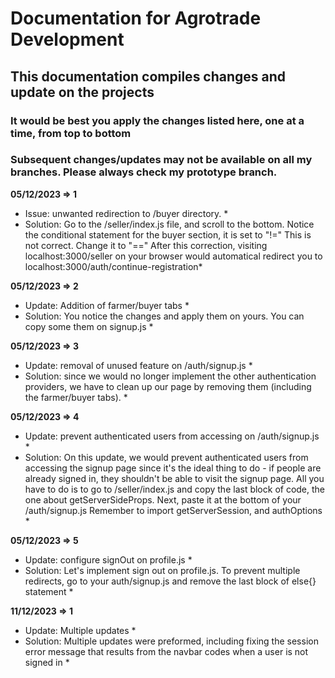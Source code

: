 # Documentation for Agrotrade Development
## This documentation compiles changes and update on the projects
### It would be best you apply the changes listed here, one at a time, from top to bottom
### Subsequent changes/updates may not be available on all my branches. Please always check my prototype branch.

**05/12/2023 => 1**
* Issue: unwanted redirection to /buyer directory. *
* Solution: Go to the /seller/index.js file, and scroll to the bottom. Notice the conditional statement for the buyer section, it is set to "!=" This is not correct. Change it to "==" After this correction, visiting localhost:3000/seller  on your browser would automatical redirect you to localhost:3000/auth/continue-registration*

**05/12/2023 => 2**
* Update: Addition of farmer/buyer tabs  *
* Solution: You notice the changes and apply them on yours. You can copy some them on signup.js *

**05/12/2023 => 3**
* Update: removal of unused feature on /auth/signup.js  *
* Solution: since we would no longer implement the other authentication providers, we have to clean up our page by removing them (including the farmer/buyer tabs). *

**05/12/2023 => 4**
* Update: prevent authenticated users from accessing on /auth/signup.js  *
* Solution: On this update, we would prevent authenticated users from accessing the signup page since it's the ideal thing to do - if people are already signed in, they shouldn't be able to visit the signup page. All you have to do is to go to /seller/index.js and copy the last block of code, the one about getServerSideProps. Next, paste it at the bottom of your /auth/signup.js Remember to import getServerSession, and authOptions *

**05/12/2023 => 5**
* Update: configure signOut on profile.js *
* Solution: Let's implement sign out on profile.js. To prevent multiple redirects, go to your auth/signup.js and remove the last block of else{} statement *

**11/12/2023 => 1**
* Update: Multiple updates *
* Solution: Multiple updates were preformed, including fixing the session error message that results from the navbar codes when a user is not signed in *